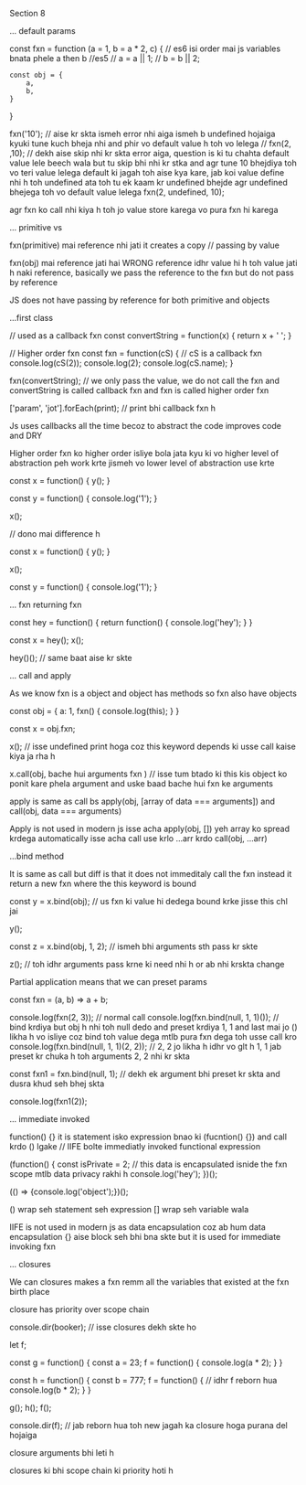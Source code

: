 Section 8

... default params

const fxn = function (a = 1, b = a * 2, c) { // es6 isi order mai js variables bnata phele a then b
	//es5
	// a = a || 1;
	// b = b || 2;
	

	const obj = {
		a,
		b,
	}

}

fxn('10'); // aise kr skta ismeh error nhi aiga ismeh b undefined hojaiga kyuki tune kuch bheja nhi and phir vo default value h toh vo lelega
// fxn(2, ,10); // dekh aise skip nhi kr skta error aiga, question is ki tu chahta default value lele beech wala but tu skip bhi nhi kr stka and agr tune 10 bhejdiya toh vo teri value lelega default ki jagah toh aise kya kare, jab koi value define nhi h toh undefined ata toh tu ek kaam kr undefined bhejde agr undefined bhejega toh vo default value lelega
fxn(2, undefined, 10);

agr fxn ko call nhi kiya h toh jo value store karega vo pura fxn hi karega


... primitive vs

fxn(primitive) mai reference nhi jati it creates a copy // passing by value

fxn(obj) mai reference jati hai WRONG reference idhr value hi h toh value jati h naki reference, basically we pass the reference to the fxn but do not pass by reference

JS does not have passing by reference for both primitive and objects


...first class


// used as a callback fxn
const convertString = function(x) {
	return x + ' ';
} 


// Higher order fxn
const fxn = function(cS) { // cS is a callback fxn
	console.log(cS(2));
	console.log(2);
	console.log(cS.name);
}

fxn(convertString); // we only pass the value, we do not call the fxn and convertString is called callback fxn and fxn is called higher order fxn

['param', 'jot'].forEach(print); // print bhi callback fxn h

Js uses callbacks all the time becoz to abstract the code improves code and DRY

Higher order fxn ko higher order isliye bola jata kyu ki vo higher level of abstraction peh work krte jismeh vo lower level of abstraction use krte

const x = function() {
	y();
}

const y = function() {
	console.log('1');
}

x();

// dono mai difference h 

const x = function() {
	y();
}

x();

const y = function() {
	console.log('1');
}


... fxn returning fxn

const hey = function() {
	return function() {
		console.log('hey');
	}
}

const x = hey();
x();

hey()(); // same baat aise kr skte 


... call and apply


As we know fxn is a object and object has methods so fxn also have objects

const obj = {
	a: 1,
	fxn() {
		console.log(this);
	}
}

const x = obj.fxn;

x(); // isse undefined print hoga coz this keyword depends ki usse call kaise kiya ja rha h

x.call(obj, bache hui arguments fxn ) // isse tum btado ki this kis object ko ponit kare phela argument and uske baad bache hui fxn ke arguments

apply is same as call bs apply(obj, [array of data === arguments]) and call(obj, data === arguments)

Apply is not used in modern js isse acha apply(obj, []) yeh array ko spread krdega automatically isse acha call use krlo ...arr krdo call(obj, ...arr)


...bind method

It is same as call but diff is that it does not immeditaly call the fxn instead it return a new fxn where the this keyword is bound

const y = x.bind(obj); // us fxn ki value hi dedega bound krke jisse this chl jai

y();

const z = x.bind(obj, 1, 2); // ismeh bhi arguments sth pass kr skte

z(); // toh idhr arguments pass krne ki need nhi h or ab nhi krskta change

Partial application  means that we can preset params

const fxn = (a, b) => a + b;

console.log(fxn(2, 3)); // normal call
console.log(fxn.bind(null, 1, 1)()); // bind krdiya but obj h nhi toh null dedo and preset krdiya 1, 1 and last mai jo () likha h vo isliye coz bind toh value dega mtlb pura fxn dega toh usse call kro
console.log(fxn.bind(null, 1, 1)(2, 2)); // 2, 2 jo likha h idhr vo glt h 1, 1 jab preset kr chuka h toh arguments 2, 2 nhi kr skta

const fxn1 = fxn.bind(null, 1); // dekh ek argument bhi preset kr skta and dusra khud seh bhej skta

console.log(fxn1(2));



... immediate invoked

function() {} it is statement isko expression bnao ki (fucntion() {}) and call krdo () lgake // IIFE bolte immediatly invoked functional expression

(function() {
	const isPrivate = 2; // this data is encapsulated isnide the fxn scope mtlb data privacy rakhi h
	console.log('hey');
})();

(() => {console.log('object');})();

() wrap seh statement seh expression
[] wrap seh variable wala

IIFE is not used in modern js as data encapsulation coz ab hum data encapsulation {} aise block seh bhi bna skte but it is used for immediate invoking fxn


... closures

We can closures makes a fxn remm all the variables that existed at the fxn birth place

closure has priority over scope chain

console.dir(booker); // isse closures dekh skte ho

let f;

const g = function() {
	const a = 23;
	f = function() {
		console.log(a * 2);
	}
}

const h = function() {
	const b = 777;
	f = function() { // idhr f reborn hua 
                console.log(b * 2);
        }
}

g();
h();
f();

console.dir(f);  // jab reborn hua toh new jagah ka closure hoga purana del hojaiga

closure arguments bhi leti h

closures ki bhi scope chain ki priority hoti h



